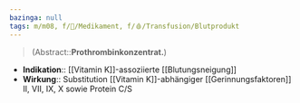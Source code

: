 ```yaml
---
bazinga: null
tags: m/m08, f/💊/Medikament, f/🩸/Transfusion/Blutprodukt
---
```

> (Abstract::**Prothrombinkonzentrat.**)
- **Indikation**:: [[Vitamin K]]-assoziierte [[Blutungsneigung]]
- **Wirkung**:: Substitution [[Vitamin K]]-abhängiger [[Gerinnungsfaktoren]] II, VII, IX, X sowie Protein C/S